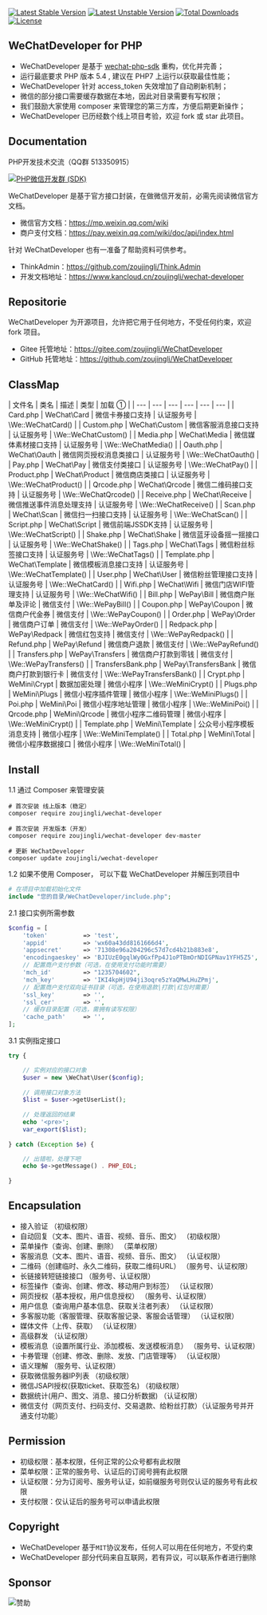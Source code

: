 [![Latest Stable Version](https://poser.pugx.org/zoujingli/wechat-developer/v/stable)](https://packagist.org/packages/zoujingli/wechat-developer) 
[![Latest Unstable Version](https://poser.pugx.org/zoujingli/wechat-developer/v/unstable)](https://packagist.org/packages/zoujingli/wechat-developer) 
[![Total Downloads](https://poser.pugx.org/zoujingli/wechat-developer/downloads)](https://packagist.org/packages/zoujingli/wechat-developer) 
[![License](https://poser.pugx.org/zoujingli/wechat-developer/license)](https://packagist.org/packages/zoujingli/wechat-developer)

WeChatDeveloper for PHP
--
* WeChatDeveloper 是基于 [wechat-php-sdk](https://github.com/zoujingli/wechat-php-sdk) 重构，优化并完善；
* 运行最底要求 PHP 版本 5.4 , 建议在 PHP7 上运行以获取最佳性能；
* WeChatDeveloper 针对 access_token 失效增加了自动刷新机制；
* 微信的部分接口需要缓存数据在本地，因此对目录需要有写权限；
* 我们鼓励大家使用 composer 来管理您的第三方库，方便后期更新操作；
* WeChatDeveloper 已历经数个线上项目考验，欢迎 fork 或 star 此项目。


Documentation
--
PHP开发技术交流（QQ群 513350915）

[![PHP微信开发群 (SDK)](http://pub.idqqimg.com/wpa/images/group.png)](http://shang.qq.com/wpa/qunwpa?idkey=ae25cf789dafbef62e50a980ffc31242f150bc61a61164458216dd98c411832a) 

WeChatDeveloper 是基于官方接口封装，在做微信开发前，必需先阅读微信官方文档。
* 微信官方文档：https://mp.weixin.qq.com/wiki
* 商户支付文档：https://pay.weixin.qq.com/wiki/doc/api/index.html

针对 WeChatDeveloper 也有一准备了帮助资料可供参考。
* ThinkAdmin：https://github.com/zoujingli/Think.Admin
* 开发文档地址：https://www.kancloud.cn/zoujingli/wechat-developer


Repositorie
--
WeChatDeveloper 为开源项目，允许把它用于任何地方，不受任何约束，欢迎 fork 项目。
* Gitee 托管地址：https://gitee.com/zoujingli/WeChatDeveloper
* GitHub 托管地址：https://github.com/zoujingli/WeChatDeveloper

ClassMap
--
|  文件名  |  类名  |  描述 | 类型 | 加载 ① |
| --- | --- | --- | --- | --- | --- |
|  Card.php  | WeChat\Card   |  微信卡券接口支持  | 认证服务号 | \We::WeChatCard() |
|  Custom.php  | WeChat\Custom   |  微信客服消息接口支持   |  认证服务号 | \We::WeChatCustom() |
|  Media.php  | WeChat\Media   |  微信媒体素材接口支持  |  认证服务号 | \We::WeChatMedia() |
|  Oauth.php  | WeChat\Oauth   |  微信网页授权消息类接口  |  认证服务号 | \We::WeChatOauth() |
|  Pay.php  | WeChat\Pay   |  微信支付类接口  |  认证服务号 | \We::WeChatPay() |
|  Product.php  | WeChat\Product   |  微信商店类接口  |  认证服务号 | \We::WeChatProduct() |
|  Qrcode.php  | WeChat\Qrcode   |  微信二维码接口支持  |  认证服务号 | \We::WeChatQrcode() |
|  Receive.php  | WeChat\Receive   |  微信推送事件消息处理支持 |  认证服务号 | \We::WeChatReceive() |
|  Scan.php  | WeChat\Scan   |  微信扫一扫接口支持  |  认证服务号 | \We::WeChatScan() |
|  Script.php  | WeChat\Script   |  微信前端JSSDK支持  |  认证服务号 | \We::WeChatScript() |
|  Shake.php  | WeChat\Shake   |  微信蓝牙设备揺一揺接口  |  认证服务号 | \We::WeChatShake() |
|  Tags.php  | WeChat\Tags   |  微信粉丝标签接口支持  |  认证服务号 | \We::WeChatTags() |
|  Template.php  | WeChat\Template   |  微信模板消息接口支持  |  认证服务号 | \We::WeChatTemplate() |
|  User.php  | WeChat\User   |  微信粉丝管理接口支持  |  认证服务号 | \We::WeChatCard() |
|  Wifi.php  | WeChat\Wifi   |  微信门店WIFI管理支持  |  认证服务号 | \We::WeChatWifi() |
|  Bill.php  | WePay\Bill   |  微信商户账单及评论  | 微信支付 | \We::WePayBill() |
|  Coupon.php  | WePay\Coupon   |  微信商户代金券  |  微信支付 | \We::WePayCoupon() |
|  Order.php  | WePay\Order   |  微信商户订单  |  微信支付 | \We::WePayOrder() |
|  Redpack.php  | WePay\Redpack   |  微信红包支持  |  微信支付 | \We::WePayRedpack() |
|  Refund.php  | WePay\Refund   |  微信商户退款  |  微信支付 | \We::WePayRefund() |
|  Transfers.php  | WePay\Transfers   |  微信商户打款到零钱  |   微信支付 | \We::WePayTransfers() |
|  TransfersBank.php  | WePay\TransfersBank   |  微信商户打款到银行卡  |  微信支付 | \We::WePayTransfersBank() |
|  Crypt.php  | WeMini\Crypt   |  数据加密处理  |  微信小程序 | \We::WeMiniCrypt() |
|  Plugs.php  | WeMini\Plugs   |  微信小程序插件管理  |  微信小程序 | \We::WeMiniPlugs() |
|  Poi.php  | WeMini\Poi   |  微信小程序地址管理  |  微信小程序 | \We::WeMiniPoi() |
|  Qrcode.php  | WeMini\Qrcode   |  微信小程序二维码管理  | 微信小程序 | \We::WeMiniCrypt() |
|  Template.php  | WeMini\Template   |  公众号小程序模板消息支持  | 微信小程序 | \We::WeMiniTemplate() |
|  Total.php  | WeMini\Total   |  微信小程序数据接口  | 微信小程序 | \We::WeMiniTotal() |


Install
--
1.1 通过 Composer 来管理安装
```shell
# 首次安装 线上版本（稳定）
composer require zoujingli/wechat-developer

# 首次安装 开发版本（开发）
composer require zoujingli/wechat-developer dev-master

# 更新 WeChatDeveloper
composer update zoujingli/wechat-developer
```

1.2 如果不使用 Composer， 可以下载 WeChatDeveloper 并解压到项目中
```php
# 在项目中加载初始化文件
include "您的目录/WeChatDeveloper/include.php";
```

2.1 接口实例所需参数
```php
$config = [
    'token'          => 'test',
    'appid'          => 'wx60a43dd8161666d4',
    'appsecret'      => '71308e96a204296c57d7cd4b21b883e8',
    'encodingaeskey' => 'BJIUzE0gqlWy0GxfPp4J1oPTBmOrNDIGPNav1YFH5Z5',
    // 配置商户支付参数（可选，在使用支付功能时需要）
    'mch_id'         => "1235704602",
    'mch_key'        => 'IKI4kpHjU94ji3oqre5zYaQMwLHuZPmj',
    // 配置商户支付双向证书目录（可选，在使用退款|打款|红包时需要）
    'ssl_key'        => '',
    'ssl_cer'        => '',
    // 缓存目录配置（可选，需拥有读写权限）
    'cache_path'     => '',
];
```

3.1 实例指定接口
```php
try {

    // 实例对应的接口对象
    $user = new \WeChat\User($config);
    
    // 调用接口对象方法
    $list = $user->getUserList();
    
    // 处理返回的结果
    echo '<pre>';
    var_export($list);
    
} catch (Exception $e) {

    // 出错啦，处理下吧
    echo $e->getMessage() . PHP_EOL;
    
}
```

Encapsulation
--
* 接入验证 （初级权限）
* 自动回复（文本、图片、语音、视频、音乐、图文） （初级权限）
* 菜单操作（查询、创建、删除） （菜单权限）
* 客服消息（文本、图片、语音、视频、音乐、图文） （认证权限）
* 二维码（创建临时、永久二维码，获取二维码URL） （服务号、认证权限）
* 长链接转短链接接口 （服务号、认证权限）
* 标签操作（查询、创建、修改、移动用户到标签） （认证权限）
* 网页授权（基本授权，用户信息授权） （服务号、认证权限）
* 用户信息（查询用户基本信息、获取关注者列表） （认证权限）
* 多客服功能（客服管理、获取客服记录、客服会话管理） （认证权限）
* 媒体文件（上传、获取） （认证权限）
* 高级群发 （认证权限）
* 模板消息（设置所属行业、添加模板、发送模板消息） （服务号、认证权限）
* 卡券管理（创建、修改、删除、发放、门店管理等） （认证权限）
* 语义理解 （服务号、认证权限）
* 获取微信服务器IP列表 （初级权限）
* 微信JSAPI授权(获取ticket、获取签名) （初级权限）
* 数据统计(用户、图文、消息、接口分析数据) （认证权限）
* 微信支付（网页支付、扫码支付、交易退款、给粉丝打款）（认证服务号并开通支付功能）


Permission
--
* 初级权限：基本权限，任何正常的公众号都有此权限
* 菜单权限：正常的服务号、认证后的订阅号拥有此权限
* 认证权限：分为订阅号、服务号认证，如前缀服务号则仅认证的服务号有此权限
* 支付权限：仅认证后的服务号可以申请此权限


Copyright
--
* WeChatDeveloper 基于`MIT`协议发布，任何人可以用在任何地方，不受约束
* WeChatDeveloper 部分代码来自互联网，若有异议，可以联系作者进行删除


Sponsor
--
![赞助](http://zoujingli.oschina.io/static/pay.png)


